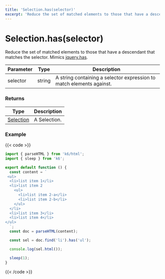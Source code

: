 ```yaml
---
title: 'Selection.has(selector)'
excerpt: 'Reduce the set of matched elements to those that have a descendant that matches the selector.'
---
```


# Selection.has(selector)

Reduce the set of matched elements to those that have a descendant that matches the selector.
Mimics [jquery.has](https://api.jquery.com/has/).

| Parameter | Type   | Description                                                          |
| --------- | ------ | -------------------------------------------------------------------- |
| selector  | string | A string containing a selector expression to match elements against. |

### Returns

| Type                                           | Description  |
| ---------------------------------------------- | ------------ |
| [Selection](https://grafana.com/docs/k6/<K6_VERSION>/javascript-api/k6-html/selection) | A Selection. |

### Example

{{< code >}}

```javascript
import { parseHTML } from 'k6/html';
import { sleep } from 'k6';

export default function () {
  const content = `
 <ul>
  <li>list item 1</li>
  <li>list item 2
    <ul>
      <li>list item 2-a</li>
      <li>list item 2-b</li>
    </ul>
  </li>
  <li>list item 3</li>
  <li>list item 4</li>
</ul>
  `;
  const doc = parseHTML(content);

  const sel = doc.find('li').has('ul');

  console.log(sel.html());

  sleep(1);
}
```

{{< /code >}}

